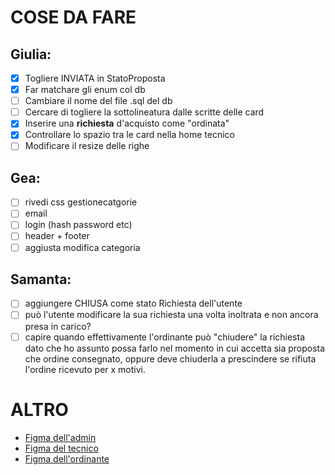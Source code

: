 # COSE DA FARE
## Giulia:
- [x] Togliere INVIATA in StatoProposta
- [x] Far matchare gli enum col db
- [ ] Cambiare il nome del file .sql del db
- [ ] Cercare di togliere la sottolineatura dalle scritte delle card
- [x] Inserire una **richiesta** d'acquisto come "ordinata"
- [x] Controllare lo spazio tra le card nella home tecnico
- [ ] Modificare il resize delle righe

## Gea:
- [ ] rivedi css gestionecatgorie
- [ ] email
- [ ] login (hash password etc)
- [ ] header + footer
- [ ] aggiusta modifica categoria

## Samanta:
- [ ] aggiungere CHIUSA come stato Richiesta dell'utente
- [ ] può l'utente modificare la sua richiesta una volta inoltrata e non ancora presa in carico?
- [ ] capire quando effettivamente l'ordinante può "chiudere" la richiesta dato che ho assunto possa farlo nel momento in cui accetta sia proposta che ordine     consegnato, oppure deve chiuderla a prescindere se rifiuta l'ordine ricevuto per x motivi.

# ALTRO
- [Figma dell'admin](https://www.figma.com/file/c6hYZIz2AJhbynd5b2UdG1?node-id=0-1&t=uapcU6HHGd49wdL5-0&type=whiteboard)
- [Figma del tecnico](https://www.figma.com/board/0ZPJHIJs8QkLfjyrD49TUD/Prototipo-tecnico?node-id=0-1&t=G3JxyWIsZNVApCBr-1)
- [Figma dell'ordinante](https://www.figma.com/board/Hdn2GgIKPyrXPcuaPm8Rmh/Bozza-Ordinante?node-id=0-1&t=Zk8EPDTFiqD4A2yj-0)